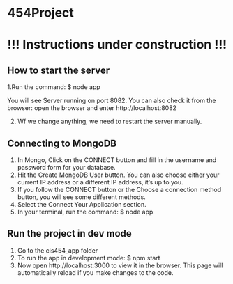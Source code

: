# 454Project

# !!! Instructions under construction !!!

## How to start the server

1.Run the command: $ node app

You will see Server running on port 8082.
You can also check it from the browser: open the browser and enter http://localhost:8082

2. Wf we change anything, we need to restart the server manually.

## Connecting to MongoDB

1. In Mongo, Click on the CONNECT button and fill in the username and password form for your database.
2. Hit the Create MongoDB User button. You can also choose either your current IP address or a different IP address, it’s up to you.
3. If you follow the CONNECT button or the Choose a connection method button, you will see some different methods.
4. Select the Connect Your Application section.
5. In your terminal, run the command: $ node app

## Run the project in dev mode

1. Go to the cis454_app folder
2. To run the app in development mode: $ npm start
3. Now open http://localhost:3000 to view it in the browser. This page will automatically reload if you make changes to the code.
